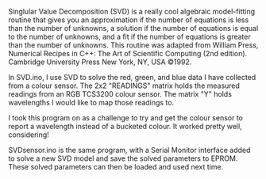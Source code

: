Singlular Value Decomposition (SVD) is a really cool algebraic model-fitting routine that gives you an approximation if the number of equations is less than the number of unknowns, a solution if the number of equations is equal to the number of unknowns, and a fit if the number of equations is greater than the number of unknowns. This routine was adapted from  William Press, Numerical Recipes in C++: The Art of Scientific Computing (2nd edition). Cambridge University Press New York, NY, USA ©1992. 

In SVD.ino, I use SVD to solve the red, green, and blue data I have collected from a colour sensor. The 2x2 "READINGS" matrix holds the measured readings from an RGB TCS3200 colour sensor. The matrix "Y" holds wavelengths I would like to map those readings to.

I took this program on as a challenge to try and get the colour sensor to report a wavelength instead of a bucketed colour. It worked pretty well, considering!

SVDsensor.ino is the same program, with a Serial Monitor interface added to solve a new SVD model and save the solved parameters to EPROM. These solved parameters can then be loaded and used next time.
